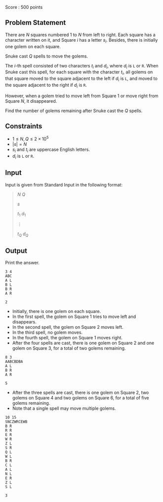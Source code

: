 Score : $500$ points

## Problem Statement

There are $N$ squares numbered $1$ to $N$ from left to right.
Each square has a character written on it, and Square $i$ has a letter $s_i$. Besides, there is initially one golem on each square.

Snuke cast $Q$ spells to move the golems.

The $i$-th spell consisted of two characters $t_i$ and $d_i$, where $d_i$ is `L` or `R`.
When Snuke cast this spell, for each square with the character $t_i$, all golems on that square moved to the square adjacent to the left if $d_i$ is `L`, and moved to the square adjacent to the right if $d_i$ is `R`.

However, when a golem tried to move left from Square $1$ or move right from Square $N$, it disappeared.

Find the number of golems remaining after Snuke cast the $Q$ spells.

## Constraints

- $1 \leq N,Q \leq 2 \times 10^{5}$
- $|s| = N$
- $s_i$ and $t_i$ are uppercase English letters.
- $d_i$ is `L` or `R`.

## Input

Input is given from Standard Input in the following format:

> $N$ $Q$
> 
> $s$
> 
> $t_1$ $d_1$
> 
> $\vdots$
> 
> $t_{Q}$ $d_Q$

## Output

Print the answer.

```input1
3 4
ABC
A L
B L
B R
A R
```

```output1
2
```

- Initially, there is one golem on each square.
- In the first spell, the golem on Square $1$ tries to move left and disappears.
- In the second spell, the golem on Square $2$ moves left.
- In the third spell, no golem moves.
- In the fourth spell, the golem on Square $1$ moves right.
- After the four spells are cast, there is one golem on Square $2$ and one golem on Square $3$, for a total of two golems remaining.

```input2
8 3
AABCBDBA
A L
B R
A R
```

```output2
5
```

- After the three spells are cast, there is one golem on Square $2$, two golems on Square $4$ and two golems on Square $6$, for a total of five golems remaining.
- Note that a single spell may move multiple golems.

```input3
10 15
SNCZWRCEWB
B R
R R
E R
W R
Z L
S R
Q L
W L
B R
C L
A L
N L
E R
Z L
S L
```

```output3
3
```